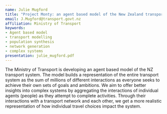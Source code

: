 ```yaml
---
name: Julie Mugford
title: "Project Monty: an agent based model of the New Zealand transport system"
email: J.Mugford@transport.govt.nz
affiliation: Ministry of Transport
keywords:
- Agent based model
- transport modelling
- population synthesis
- network generation
- complex systems
presentation: julie_mugford.pdf
---
```


The Ministry of Transport is developing an agent based model of the NZ transport system. The model builds a representation of the entire transport system as the sum of millions of different interactions as everyone seeks to achieve their own sets of goals and ambitions. We aim to offer better insights into complex systems by aggregating the interactions of individual agents (people) as they attempt to complete activities. Through their interactions with a transport network and each other, we get a more realistic representation of how individual travel choices impact the system.

